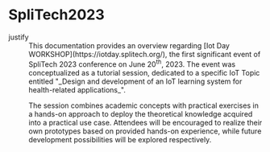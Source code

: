# SpliTech2023

<dt>justify</dt>
<dd>
This documentation provides an overview regarding [Iot Day WORKSHOP](https://iotday.splitech.org/), the first significant event of SpliTech 2023 conference on June 20<sup>th</sup>, 2023. The event was conceptualized as a tutorial session, dedicated to a specific IoT Topic entitled "_Design and development of an IoT learning system for health-related applications_".

The session combines academic concepts with practical exercises in a hands-on approach to deploy the theoretical knowledge acquired into a practical use case. Attendees will be encouraged to realize their own prototypes based on provided hands-on experience, while future development possibilities will be explored respectively.
</dd>
 
